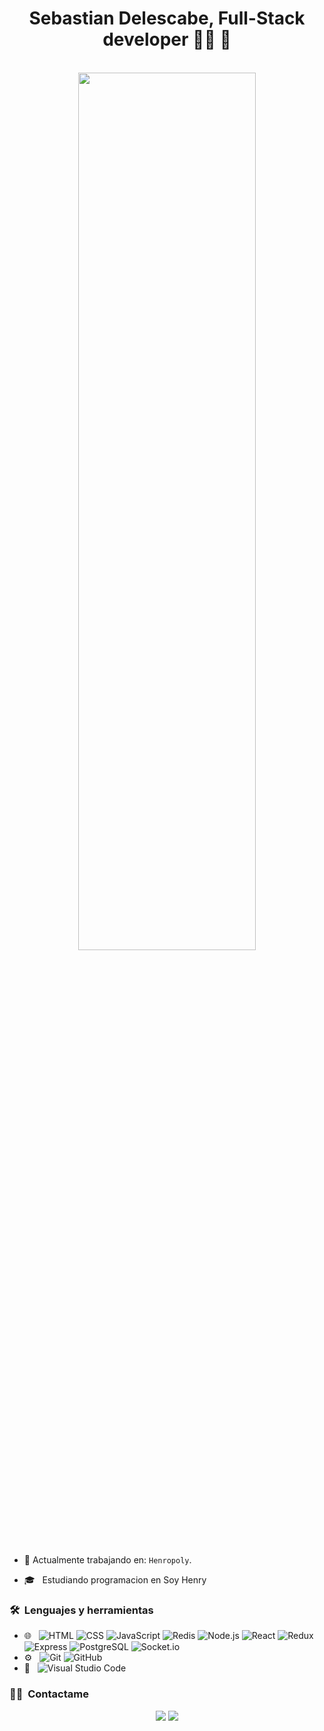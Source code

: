 # <div align="center">Sebastian Delescabe, Full-Stack developer 👨‍💻 🚀</div>  
  <br/>

<div align="center">
<img src="https://www.aalpha.net/wp-content/uploads/2020/12/full-stack-development.gif" align="center" style="width: 75%; height:60% " />
</div>  
 <br/>
  


<!--START_SECTION:activity-->
- 🔭 Actualmente trabajando en: `Henropoly`.
<!--END_SECTION:activity-->
  

- 🎓 &nbsp; Estudiando programacion en Soy Henry 
  


<h3> 🛠 &nbsp;Lenguajes y herramientas</h3>

- 🌐 &nbsp;
  ![HTML](https://img.shields.io/badge/-HTML-333333?style=flat&logo=HTML5)
  ![CSS](https://img.shields.io/badge/-CSS-333333?style=flat&logo=CSS3&logoColor=1572B6)
  ![JavaScript](https://img.shields.io/badge/-JavaScript-333333?style=flat&logo=javascript)
  ![Redis](https://img.shields.io/badge/-Redis-333333?style=flat&logo=redis)
  ![Node.js](https://img.shields.io/badge/-Node.js-333333?style=flat&logo=node.js)
  ![React](https://img.shields.io/badge/-React-333333?style=flat&logo=react)
  ![Redux](https://img.shields.io/badge/-Redux-333333?style=flat&logo=redux)
  ![Express](https://img.shields.io/badge/-Express-333333?style=flat&logo=express)
  ![PostgreSQL](https://img.shields.io/badge/-postgreSQL-333333?style=flat&logo=postgreSQL)
  ![Socket.io](https://img.shields.io/badge/-Socket.io-333333?style=flat&logo=socket.io)
- ⚙️ &nbsp;
  ![Git](https://img.shields.io/badge/-Git-333333?style=flat&logo=git)
  ![GitHub](https://img.shields.io/badge/-GitHub-333333?style=flat&logo=github)
- 🔧 &nbsp;
  ![Visual Studio Code](https://img.shields.io/badge/-Visual%20Studio%20Code-333333?style=flat&logo=visual-studio-code&logoColor=007ACC)


<h3> 🤝🏻 &nbsp;Contactame </h3>

<p align="center">
<a href="https://github.com/SebastianDelescabe"><img src="https://github.com/SebastianDelescabe"/></a>
<a href="https://www.linkedin.com/in/sebastian-delescabe/"><img src="https://www.linkedin.com/in/sebastian-delescabe/"/></a>
<!-- markdownlint-enable MD033 -->
